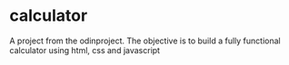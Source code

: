 # calculator
A project from the odinproject. The objective is to build a fully functional calculator using html, css and javascript